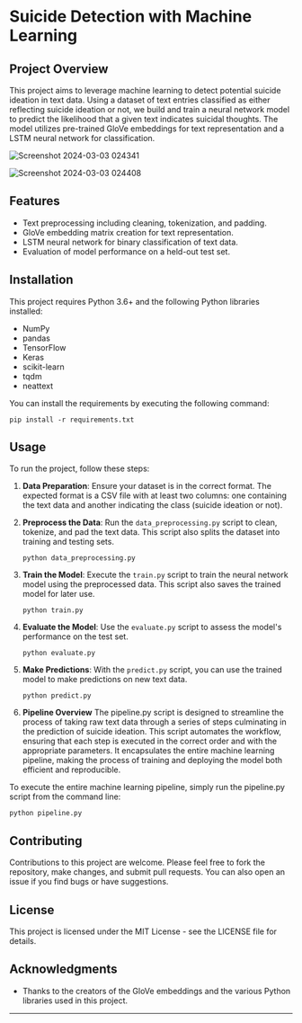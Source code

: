 # Suicide Detection with Machine Learning

## Project Overview

This project aims to leverage machine learning to detect potential suicide ideation in text data. Using a dataset of text entries classified as either reflecting suicide ideation or not, we build and train a neural network model to predict the likelihood that a given text indicates suicidal thoughts. The model utilizes pre-trained GloVe embeddings for text representation and a LSTM neural network for classification.

![Screenshot 2024-03-03 024341](https://github.com/saahil1801/SuicideDetection-Using-Text-DLApp/assets/84408557/5aef6e25-5ae6-47dc-a8d1-daeeadd5c36a)

![Screenshot 2024-03-03 024408](https://github.com/saahil1801/SuicideDetection-Using-Text-DLApp/assets/84408557/2e118aba-73fb-44b4-8513-be8e41164a4e)

## Features

- Text preprocessing including cleaning, tokenization, and padding.
- GloVe embedding matrix creation for text representation.
- LSTM neural network for binary classification of text data.
- Evaluation of model performance on a held-out test set.

## Installation

This project requires Python 3.6+ and the following Python libraries installed:

- NumPy
- pandas
- TensorFlow
- Keras
- scikit-learn
- tqdm
- neattext

You can install the requirements by executing the following command:

```
pip install -r requirements.txt
```

## Usage

To run the project, follow these steps:

1. **Data Preparation**: Ensure your dataset is in the correct format. The expected format is a CSV file with at least two columns: one containing the text data and another indicating the class (suicide ideation or not).

2. **Preprocess the Data**: Run the `data_preprocessing.py` script to clean, tokenize, and pad the text data. This script also splits the dataset into training and testing sets.

   ```
   python data_preprocessing.py
   ```

3. **Train the Model**: Execute the `train.py` script to train the neural network model using the preprocessed data. This script also saves the trained model for later use.

   ```
   python train.py
   ```

4. **Evaluate the Model**: Use the `evaluate.py` script to assess the model's performance on the test set.

   ```
   python evaluate.py
   ```

5. **Make Predictions**: With the `predict.py` script, you can use the trained model to make predictions on new text data.

   ```
   python predict.py 

   ```
6. **Pipeline Overview** 
The pipeline.py script is designed to streamline the process of taking raw text data through a series of steps culminating in the prediction of suicide ideation. This script automates the workflow, ensuring that each step is executed in the correct order and with the appropriate parameters. It encapsulates the entire machine learning pipeline, making the process of training and deploying the model both efficient and reproducible.

To execute the entire machine learning pipeline, simply run the pipeline.py script from the command line:

```
python pipeline.py
```

## Contributing

Contributions to this project are welcome. Please feel free to fork the repository, make changes, and submit pull requests. You can also open an issue if you find bugs or have suggestions.

## License

This project is licensed under the MIT License - see the LICENSE file for details.

## Acknowledgments

- Thanks to the creators of the GloVe embeddings and the various Python libraries used in this project.

---

